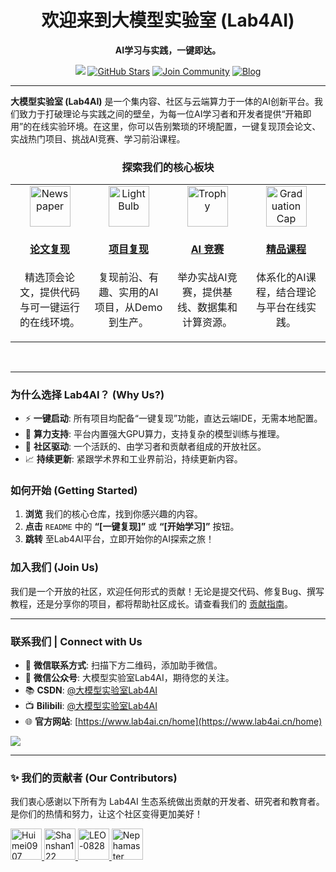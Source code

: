 

<h1 align="center">欢迎来到大模型实验室 (Lab4AI)</h1>

<p align="center">
  <strong>AI学习与实践，一键即达。</strong>
</p>

<p align="center">
   <a href="https://www.lab4ai.cn/home"><img src="https://img.shields.io/badge/Lab4AI-platform-purple"></a>
    <a href="https://github.com/Lab4AI-Hub"><img src="https://img.shields.io/github/stars/Lab4AI-Hub?style=social" alt="GitHub Stars"></a>
    <a href="【你的社区链接，如Discord/Slack】"><img src="https://img.shields.io/badge/Join-Community-brightgreen.svg" alt="Join Community"></a>
    <a href="https://blog.csdn.net/Lab4AI"><img src="https://img.shields.io/badge/Read-Blog-orange.svg" alt="Blog"></a>
</p>

---

**大模型实验室 (Lab4AI)** 是一个集内容、社区与云端算力于一体的AI创新平台。我们致力于打破理论与实践之间的壁垒，为每一位AI学习者和开发者提供“开箱即用”的在线实验环境。在这里，你可以告别繁琐的环境配置，一键复现顶会论文、实战热门项目、挑战AI竞赛、学习前沿课程。

<h3 align="center">探索我们的核心板块</h3>

<table width="100%" align="center">
<tr valign="top">
<td width="25%" align="center">
  <a href="https://github.com/Lab4AI-Hub/ReproHub">
   <img src="https://raw.githubusercontent.com/Tarikul-Islam-Anik/Telegram-Animated-Emojis/main/Objects/Newspaper.webp" alt="Newspaper" width="65" height="65" />
    <h4><a href="https://github.com/Lab4AI-Hub/ReproHub">论文复现</a></h4>
  </a>
  <p>精选顶会论文，提供代码与可一键运行的在线环境。</p>
</td>
<td width="25%" align="center">
  <a href="https://github.com/Lab4AI-Hub/ProjectHub">
 <img src="https://raw.githubusercontent.com/Tarikul-Islam-Anik/Telegram-Animated-Emojis/main/Objects/Light%20Bulb.webp" alt="Light Bulb" width="65" height="65" />
  <h4><a href="https://github.com/Lab4AI-Hub/ProjectHub">项目复现</a></h4>
  </a>
  <p>复现前沿、有趣、实用的AI项目，从Demo到生产。</p>
</td>
<td width="25%" align="center">
  <a href="https://github.com/Lab4AI-Hub/CompetitionHub">
<img src="https://raw.githubusercontent.com/Tarikul-Islam-Anik/Telegram-Animated-Emojis/main/Activity/Trophy.webp" alt="Trophy" width="65" height="65" />
   <h4><a href="https://github.com/Lab4AI-Hub/CompetitionHub">AI 竞赛</a></h4>
  </a>
  <p>举办实战AI竞赛，提供基线、数据集和计算资源。</p>
</td>
<td width="25%" align="center">
  <a href="https://github.com/Lab4AI-Hub/CourseHub">
<img src="https://raw.githubusercontent.com/Tarikul-Islam-Anik/Telegram-Animated-Emojis/main/Objects/Graduation%20Cap.webp" alt="Graduation Cap" width="65" height="65" />
  <h4><a href="https://github.com/Lab4AI-Hub/CourseHub">精品课程</a></h4>
  </a>
  <p>体系化的AI课程，结合理论与平台在线实践。</p>
</td>
</tr>
</table>

<br>

---

### 为什么选择 Lab4AI？ (Why Us?)

-   ⚡️ **一键启动**: 所有项目均配备“一键复现”功能，直达云端IDE，无需本地配置。
-   🧠 **算力支持**: 平台内置强大GPU算力，支持复杂的模型训练与推理。
-   🤝 **社区驱动**: 一个活跃的、由学习者和贡献者组成的开放社区。
-   📈 **持续更新**: 紧跟学术界和工业界前沿，持续更新内容。

### 如何开始 (Getting Started)

1.  **浏览** 我们的核心仓库，找到你感兴趣的内容。
2.  **点击** `README` 中的 **“[一键复现]”** 或 **“[开始学习]”** 按钮。
3.  **跳转** 至Lab4AI平台，立即开始你的AI探索之旅！

### 加入我们 (Join Us)

我们是一个开放的社区，欢迎任何形式的贡献！无论是提交代码、修复Bug、撰写教程，还是分享你的项目，都将帮助社区成长。请查看我们的 [贡献指南](【链接到贡献指南仓库或文件】)。

---
### 联系我们 | Connect with Us
- 💬 **微信联系方式**: 扫描下方二维码，添加助手微信。
- 📢 **微信公众号**: 大模型实验室Lab4AI，期待您的关注。
- 📚 **CSDN**: [@大模型实验室Lab4AI](https://blog.csdn.net/Lab4AI)
- 📺 **Bilibili**: [@大模型实验室Lab4AI](https://space.bilibili.com/3546911298554268?spm_id_from=333.337.0.0)
- 🌐 **官方网站**: [https://www.lab4ai.cn/home](https://www.lab4ai.cn/home)

<a href="https://cdn.jsdelivr.net/gh/Lab4AI-Hub/assets/main/wechat_qr.png">
  <img src="https://img.shields.io/badge/微信联系-green?style=for-the-badge&logo=wechat">
</a>

---

### ✨ 我们的贡献者 (Our Contributors)

我们衷心感谢以下所有为 Lab4AI 生态系统做出贡献的开发者、研究者和教育者。是你们的热情和努力，让这个社区变得更加美好！

<table align="center">
  <tbody>
    <tr>
      <a href="https://github.com/Huimei0907">
  <img src="https://github.com/Huimei0907.png?size=50" width="50px;" alt="Huimei0907"/>
</a>      
       <a href="https://github.com/Shanshan122">
  <img src="https://github.com/Shanshan122.png?size=50" width="50px;" alt="Shanshan122"/>
</a>      
      <a href="https://github.com/LEO-0828">
  <img src="https://github.com/LEO-0828.png?size=50" width="50px;" alt="LEO-0828"/>
</a>      
       <a href="https://github.com/Nephamaster">
  <img src="https://github.com/Nephamaster.png?size=50" width="50px;" alt="Nephamaster"/>
</a>      
    </tr>
  </tbody>
</table>


